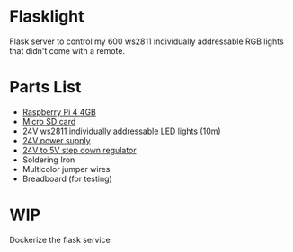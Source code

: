 # Flasklight
Flask server to control my 600 ws2811 individually addressable RGB lights that didn't come with a remote.

# Parts List
* [Raspberry Pi 4 4GB](https://www.raspberrypi.org/products/raspberry-pi-4-model-b/)
* [Micro SD card](https://www.amazon.com/gp/product/B07KQ3F1RD/ref=ppx_yo_dt_b_asin_title_o01_s00?ie=UTF8&psc=1)
* [24V ws2811 individually addressable LED lights (10m)](https://www.amazon.com/gp/product/B07PFNXMKR/ref=ppx_yo_dt_b_asin_title_o04_s00?ie=UTF8&psc=1)
* [24V power supply](https://www.amazon.com/gp/product/B07K9HBHGR/ref=ppx_yo_dt_b_asin_title_o08_s00?ie=UTF8&psc=1)
* [24V to 5V step down regulator](https://www.amazon.com/gp/product/B00J3MHRNO/ref=ppx_yo_dt_b_asin_title_o00_s00?ie=UTF8&psc=1)
* Soldering Iron
* Multicolor jumper wires
* Breadboard (for testing)

# WIP
Dockerize the flask service 
